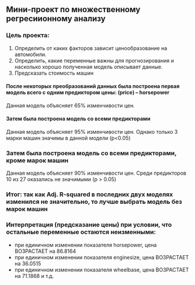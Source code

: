 ## Мини-проект по множественному регресиионному анализу

### Цель проекта:
1. Определить от каких факторов зависит ценообразование на автомобили.  
2. Определить, какие переменные важны для прогнозирования и насколько хорошо полученная модель описывает данные.
3. Предсказать стоимость машин

#### После некоторых преобразований данных была построена первая модель всего с одним предиктором цены: (price) – horsepower
Данная модель объясняет 65% изменчивости цен.  
#### Затем была построена модель со всеми предикторами
Данная модель объясняет 95% изменчивости цен. Однако только 3 марки машин значимы в данной модели (p<0.05)
### Затем была построена модель со всеми предикторами, кроме марок машин
Данная модель объясняет 90% изменчивости цен. Среди предикторов 10 из 27 оказались не значимыми (p > 0.05)   

### Итог: так как  Adj. R-squared в последних двух моделях изменился не значительно, то лучше выбрать модель без марок машин

### Интерпретация (предсказание цены) при условии, что остальные переменные остаются неизменными:
- при единичном изменении показателя horsepower, цена ВОЗРАСТАЕТ на 86.8164 
- при единичном изменении показателя enginesize, цена ВОЗРАСТАЕТ на 36.0515
- при единичном изменении показателя wheelbase, цена ВОЗРАСТАЕТ на 71.1868
и т.д.
